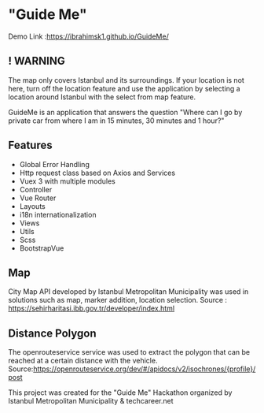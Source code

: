 # "Guide Me"

Demo Link :https://ibrahimsk1.github.io/GuideMe/ 

## ! WARNING
The map only covers Istanbul and its surroundings. If your location is not here, turn off the location feature and use the application by selecting a location around Istanbul with the select from map feature.

GuideMe is an application that answers the question "Where can I go by private car from where I am in 15 minutes, 30 minutes and 1 hour?"

## Features
- Global Error Handling
- Http request class based on Axios and Services
- Vuex 3 with multiple modules
- Controller
- Vue Router
- Layouts
- i18n internationalization
- Views
- Utils
- Scss
- BootstrapVue

## Map
City Map API developed by Istanbul Metropolitan Municipality was used in solutions such as map, marker addition, location selection.
Source : https://sehirharitasi.ibb.gov.tr/developer/index.html

## Distance Polygon
The openrouteservice service was used to extract the polygon that can be reached at a certain distance with the vehicle.
Source:https://openrouteservice.org/dev/#/apidocs/v2/isochrones/{profile}/post

This project was created for the "Guide Me" Hackathon organized by Istanbul Metropolitan Municipality & techcareer.net
